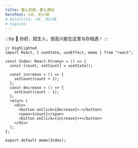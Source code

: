 ```yaml
---
title: 要么孤独，要么庸俗
heroText: 小K. 的小窝
# metaTitle: 小K. 的小窝
# tagline:
---
```


<!-- # {{ $frontmatter.title }} -->

:::tip
:tada: 你好，陌生人，很高兴能在这里与你相遇！
:::

```tsx
// Highlighted
import React, { useState, useEffect, memo } from "react";

const Index: React.FC<any> = () => {
  const [count, setCount] = useState();

  const increase = () => {
    setCount(count + 1);
  };
  const decrease = () => {
    setCount(count - 1);
  };
  return (
    <div>
      <button onClick={decrease}>-</button>
      <span>{count}</span>
      <button onClick={increase}>+</button>
    </div>
  );
};

export default memo(Index);
```

<!-- ![](./images/gif.gif) -->
